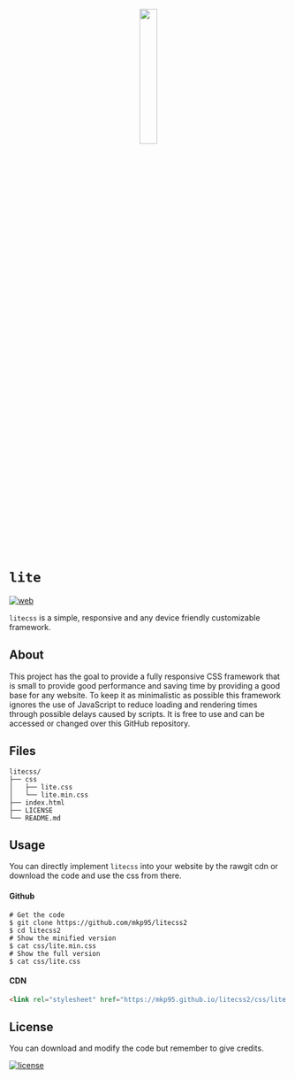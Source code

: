 <p align="center">
  <img src="https://camo.githubusercontent.com/3e840fb4f8d8f3d88e4f5bd03bdf3192e21240ea/687474703a2f2f692e696d6775722e636f6d2f346633496978352e706e67" width="25%">
</p>

# `lite`

[![web](https://img.shields.io/badge/preview-web-brightgreen.svg)](https://penglezos.github.io/litecss)

`litecss` is a simple, responsive and any device friendly customizable framework.

## About

This project has the goal to provide a fully responsive CSS framework that is small to provide good performance and saving time by providing a good base for any website. To keep it as minimalistic as possible this framework ignores the use of JavaScript to reduce loading and rendering times through possible delays caused by scripts. It is free to use and can be accessed or changed over this GitHub repository.

## Files

```
litecss/
├── css
│   ├── lite.css
│   └── lite.min.css
├── index.html
├── LICENSE
└── README.md
```

## Usage

You can directly implement `litecss` into your website by the rawgit cdn or download the code and use the css from there.

#### Github

```shell
# Get the code
$ git clone https://github.com/mkp95/litecss2
$ cd litecss2
# Show the minified version
$ cat css/lite.min.css
# Show the full version
$ cat css/lite.css
```

#### CDN

```html
<link rel="stylesheet" href="https://mkp95.github.io/litecss2/css/lite.min.css">
```

## License

You can download and modify the code but remember to give credits.

[![license](https://img.shields.io/badge/license-MIT-blue.svg)](https://github.com/penglezos/litecss/blob/master/LICENSE)
